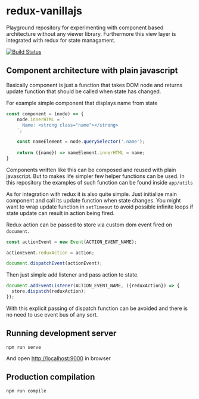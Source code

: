 # redux-vanillajs

Playground repository for experimenting with component based architecture without any viewer library.
Furthermore this view layer is integrated with redux for state managament.

[![Build Status](https://travis-ci.org/sielakos/redux-vanillajs.svg?branch=master)](https://travis-ci.org/sielakos/redux-vanillajs)

## Component architecture with plain javascript

Basically component is just a function that takes DOM node and returns update function that should be called 
when state has changed.

For example simple component that displays name from state

```javascript
const component = (node) => {
    node.innerHTML = `
      Name: <strong class="name"></strong>
    `;
    
    const nameElement = node.querySelector('.name');
    
    return ({name}) => nameElement.innerHTML = name; 
}
```

Components written like this can be composed and reused with plain javascript.
But to makes life simpler few helper functions can be used. 
In this repository the examples of such function can be found inside ``app/utils``

As for integration with redux it is also quite simple.
Just initialize main component and call its update function when state changes. 
You might want to wrap update function in ``setTimeout`` to avoid possible 
infinite loops if state update can result in action being fired. 
 
Redux action can be passed to store via custom dom event fired on ``document``.

```javascript
const actionEvent = new Event(ACTION_EVENT_NAME);

actionEvent.reduxAction = action;

document.dispatchEvent(actionEvent);
```

Then just simple add listener and pass action to state.

```javascript
document.addEventListener(ACTION_EVENT_NAME, ({reduxAction}) => {
  store.dispatch(reduxAction);
});
```

With this explicit passing of dispatch function can be avoided 
and there is no need to use event bus of any sort.

## Running development server

```
npm run serve
```

And open [http://localhost:9000](http://localhost:9000) in browser

## Production compilation

```
npm run compile
```
